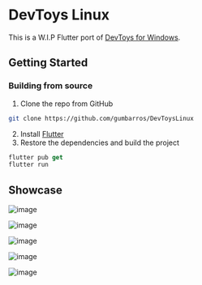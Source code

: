 # DevToys Linux
This is a W.I.P Flutter port of [DevToys for Windows](https://github.com/veler/DevToys).

## Getting Started

### Building from source

1. Clone the repo from GitHub
```sh
git clone https://github.com/gumbarros/DevToysLinux
```
2. Install [Flutter](https://docs.flutter.dev/get-started/install/linux)
3. Restore the dependencies and build the project
```dart
flutter pub get
flutter run
```

## Showcase

![image](https://user-images.githubusercontent.com/52143624/192169687-22a54a80-4e4e-4358-a9f9-ee5578e83b75.png)

![image](https://user-images.githubusercontent.com/52143624/192155449-cf7df7a1-347d-4894-ad70-7a2a92f0cf24.png)

![image](https://user-images.githubusercontent.com/52143624/192168876-e5e65924-73b6-4ca4-a613-d61df8b5a054.png)

![image](https://user-images.githubusercontent.com/52143624/193476983-0c095170-e9c9-4336-b8ba-725b9bd56928.png)

![image](https://user-images.githubusercontent.com/52143624/193476994-5a8a5470-8edc-4c82-adeb-d8897e516406.png)

